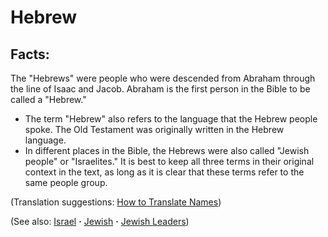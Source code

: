# Hebrew #

## Facts: ##

The "Hebrews" were people who were descended from Abraham through the line of Isaac and Jacob. Abraham is the first person in the Bible to be called a "Hebrew."

* The term "Hebrew" also refers to the language that the Hebrew people spoke. The Old Testament was originally written in the Hebrew language.
* In different places in the Bible, the Hebrews were also called "Jewish people" or "Israelites." It is best to keep all three terms in their original context in the text, as long as it is clear that these terms refer to the same people group.

(Translation suggestions: [How to Translate Names](https://git.door43.org/Door43/en-ta-translate-vol1/src/master/content/translate_names.md))

(See also: [Israel](../other/israel.md) **·** [Jewish](../other/jew.md) **·** [Jewish Leaders](../other/jewishleaders.md))

